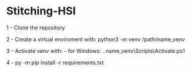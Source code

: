 # Stitching-HSI

1 - Clone the repository

2 - Create a virtual enviroment with:
    python3 -m venv /path/name_venv

3 - Activate venv with:
    - for Windows:
        .\.name_venv\Scripts\Activate.ps1

4 - 
    py -m pip install -r requirements.txt